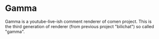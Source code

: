 # Gamma

Gamma is a youtube-live-ish comment renderer of comen project. This is the third generation of renderer (from previous project "bilichat") so called "gamma".
